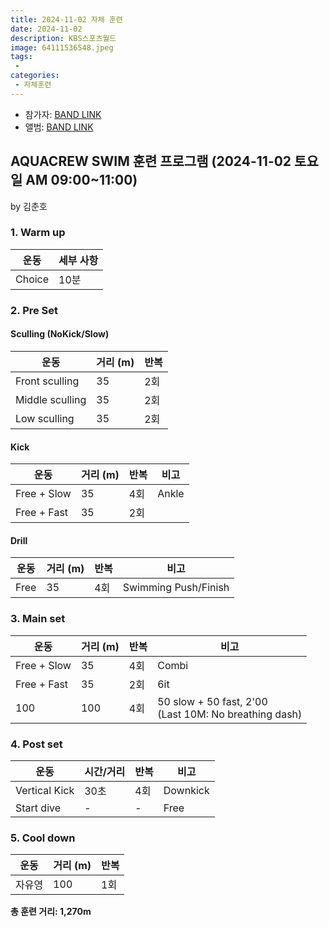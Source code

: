 ```yaml
---
title: 2024-11-02 자체 훈련
date: 2024-11-02
description: KBS스포츠월드
image: 64111536548.jpeg
tags:
 - 
categories:
 - 자체훈련
---
```


- 참가자: [BAND LINK](https://band.us/band/93484357/schedule/4%2F93484357%2F515533681%2F19700101)
- 앨범: [BAND LINK](https://band.us/band/93484357/album/82948372)

## AQUACREW SWIM 훈련 프로그램 (2024-11-02 토요일 AM 09:00~11:00)
by 김춘호

### 1. Warm up
| 운동 | 세부 사항 |
|------|-----------|
| Choice | 10분 |

### 2. Pre Set

#### Sculling (NoKick/Slow)
| 운동 | 거리 (m) | 반복 |
|------|----------|------|
| Front sculling | 35 | 2회 |
| Middle sculling | 35 | 2회 |
| Low sculling | 35 | 2회 |

#### Kick
| 운동 | 거리 (m) | 반복 | 비고 |
|------|----------|------|------|
| Free + Slow | 35 | 4회 | Ankle |
| Free + Fast | 35 | 2회 | |

#### Drill
| 운동 | 거리 (m) | 반복 | 비고 |
|------|----------|------|------|
| Free | 35 | 4회 | Swimming Push/Finish |

### 3. Main set
| 운동 | 거리 (m) | 반복 | 비고 |
|------|----------|------|------|
| Free + Slow | 35 | 4회 | Combi |
| Free + Fast | 35 | 2회 | 6it |
| 100 | 100 | 4회 | 50 slow + 50 fast, 2'00<br>(Last 10M: No breathing dash) |

### 4. Post set
| 운동 | 시간/거리 | 반복 | 비고 |
|------|-----------|------|------|
| Vertical Kick | 30초 | 4회 | Downkick |
| Start dive | - | - | Free |

### 5. Cool down
| 운동 | 거리 (m) | 반복 |
|------|----------|------|
| 자유영 | 100 | 1회 |

**총 훈련 거리: 1,270m**